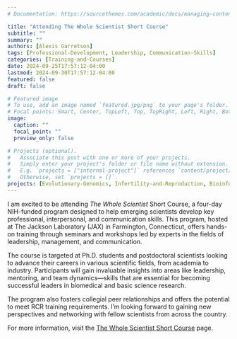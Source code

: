```yaml
---
# Documentation: https://sourcethemes.com/academic/docs/managing-content/

title: "Attending The Whole Scientist Short Course"
subtitle: ""
summary: ""
authors: [Alexis Garretson]
tags: [Professional-Development, Leadership, Communication-Skills]
categories: [Training-and-Courses]
date: 2024-09-25T17:57:12-04:00
lastmod: 2024-09-30T17:57:12-04:00
featured: false
draft: false

# Featured image
# To use, add an image named `featured.jpg/png` to your page's folder.
# Focal points: Smart, Center, TopLeft, Top, TopRight, Left, Right, BottomLeft, Bottom, BottomRight.
image:
  caption: ""
  focal_point: ""
  preview_only: false

# Projects (optional).
#   Associate this post with one or more of your projects.
#   Simply enter your project's folder or file name without extension.
#   E.g. `projects = ["internal-project"]` references `content/project/deep-learning/index.md`.
#   Otherwise, set `projects = []`.
projects: [Evolutionary-Genomics, Infertility-and-Reproduction, Bioinformatics-Education]
---
```


I am excited to be attending *The Whole Scientist* Short Course, a four-day NIH-funded program designed to help emerging scientists develop key professional, interpersonal, and communication skills. This program, hosted at The Jackson Laboratory (JAX) in Farmington, Connecticut, offers hands-on training through seminars and workshops led by experts in the fields of leadership, management, and communication.

The course is targeted at Ph.D. students and postdoctoral scientists looking to advance their careers in various scientific fields, from academia to industry. Participants will gain invaluable insights into areas like leadership, mentoring, and team dynamics—skills that are essential for becoming successful leaders in biomedical and basic science research.

The program also fosters collegial peer relationships and offers the potential to meet RCR training requirements. I’m looking forward to gaining new perspectives and networking with fellow scientists from across the country.

For more information, visit the [The Whole Scientist Short Course](https://www.jax.org/education-and-learning/education-calendar/2024/the-whole-scientist) page.
